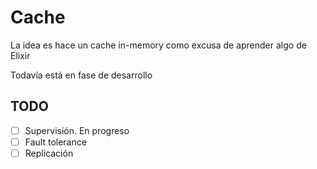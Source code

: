 # Cache

La idea es hace un cache in-memory como excusa de aprender algo de Elixir

Todavía está en fase de desarrollo

## TODO

- [ ] Supervisión. En progreso
- [ ] Fault tolerance
- [ ] Replicación
